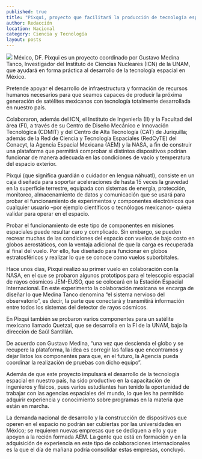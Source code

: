 ```yaml
---
published: true
title: "Pixqui, proyecto que facilitará la producción de tecnología espacial mexicana"
author: Redacción
location: Nacional
category: Ciencia y Tecnología
layout: posts
---
```


![](http://i.imgur.com/Ta90N2gm.jpg)
México, DF. Pixqui es un proyecto coordinado por Gustavo Medina Tanco, Investigador del Instituto de Ciencias Nucleares (ICN) de la UNAM, que ayudará en forma práctica al desarrollo de la tecnología espacial en México.

Pretende apoyar el desarrollo de infraestructura y formación de recursos humanos necesarios para que seamos capaces de producir la próxima generación de satélites mexicanos con tecnología totalmente desarrollada en nuestro país.

Colaboraron, además del ICN, el Instituto de Ingeniería (II) y la Facultad del área (FI), a través de su Centro de Diseño Mecánico e Innovación Tecnológica (CDMIT) y del Centro de Alta Tecnología (CAT) de Juriquilla; además de la Red de Ciencia y Tecnología Espaciales (RedCyTE) del Conacyt, la Agencia Espacial Mexicana (AEM) y la NASA, a fin de construir una plataforma que permitirá comprobar si distintos dispositivos podrían funcionar de manera adecuada en las condiciones de vacío y temperatura del espacio exterior.

Pixqui (que significa guardián o cuidador en lengua náhuatl), consiste en un caja diseñada para soportar aceleraciones de hasta 15 veces la gravedad en la superficie terrestre, equipada con sistemas de energía, protección, monitoreo, almacenamiento de datos y comunicación que se usará para probar el funcionamiento de experimentos y componentes electrónicos que cualquier usuario –por ejemplo científicos o tecnólogos mexicanos- quiera validar para operar en el espacio.

Probar el funcionamiento de este tipo de componentes en misiones espaciales puede resultar caro y complicado. Sin embargo, se pueden recrear muchas de las condiciones del espacio con vuelos de bajo costo en globos aerostáticos, con la ventaja adicional de que la carga es recuperada al final del vuelo. Por ello, fue diseñado para funcionar en globos estratosféricos y realizar lo que se conoce como vuelos suborbitales.

Hace unos días, Pixqui realizó su primer vuelo en colaboración con la NASA, en el que se probaron algunos prototipos para el telescopio espacial de rayos cósmicos JEM-EUSO, que se colocará en la Estación Espacial Internacional. En este experimento la colaboración mexicana se encarga de diseñar lo que Medina Tanco denomina “el sistema nervioso del observatorio”, es decir, la parte que conectará y transmitirá información entre todos los sistemas del detector de rayos cósmicos.

En Pixqui también se probaron varios componentes para un satélite mexicano llamado Quetzal, que se desarrolla en la FI de la UNAM, bajo la dirección de Saúl Santillán.

De acuerdo con Gustavo Medina, “una vez que descienda el globo y se recupere la plataforma, la idea es corregir las fallas que encontramos y dejar listos los componentes para que, en el futuro, la Agencia pueda coordinar la realización de pruebas con dicho equipo”.

Además de que este proyecto impulsará el desarrollo de la tecnología espacial en nuestro país, ha sido productivo en la capacitación de ingenieros y físicos, pues varios estudiantes han tenido la oportunidad de trabajar con las agencias espaciales del mundo, lo que les ha permitido adquirir experiencia y conocimiento sobre programas en la materia que están en marcha.

La demanda nacional de desarrollo y la construcción de dispositivos que operen en el espacio no podrán ser cubiertas por las universidades en México; se requieren nuevas empresas que se dediquen a ello y que apoyen a la recién formada AEM. La gente que está en formación y en la adquisición de experiencia en este tipo de colaboraciones internacionales es la que el día de mañana podría consolidar estas empresas, concluyó.
